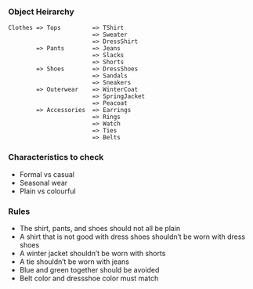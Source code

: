 ### Object Heirarchy
```
Clothes => Tops         => TShirt
                        => Sweater
                        => DressShirt
        => Pants        => Jeans
                        => Slacks
                        => Shorts
        => Shoes        => DressShoes
                        => Sandals
                        => Sneakers
        => Outerwear    => WinterCoat
                        => SpringJacket
                        => Peacoat
        => Accessories  => Earrings
                        => Rings
                        => Watch
                        => Ties
                        => Belts
```

### Characteristics to check
- Formal vs casual
- Seasonal wear
- Plain vs colourful

### Rules
- The shirt, pants, and shoes should not all be plain
- A shirt that is not good with dress shoes shouldn’t be worn with dress shoes
- A winter jacket shouldn’t be worn with shorts
- A tie shouldn’t be worn with jeans
- Blue and green together should be avoided
- Belt color and dressshoe color must match
